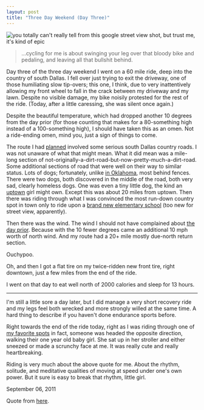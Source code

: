 ```yaml
---
layout: post
title: "Three Day Weekend (Day Three)"
---
```


<img src="http://cl.ly/1f2m3D272t422Q3T3S3N/Screen_shot_2011-09-06_at_10.17.05_PM.png" title="you totally can't really tell from this google street view shot, but trust me, it's kind of epic">

<blockquote>...cycling for me is about swinging your leg over that bloody bike and pedaling, and leaving all that bullshit behind.</blockquote>
  
Day three of the three day weekend I went on a 60 mile ride, deep into the country of south Dallas. I fell over just trying to exit the driveway, one of those humiliating slow tip-overs; this one, I think, due to very inattentively allowing my front wheel to fall in the crack between my driveway and my lawn. Despite no visible damage, my bike noisily protested for the rest of the ride. (Today, after a little caressing, she was silent once again.)

Despite the beautiful temperature, which had dropped another 10 degrees from the day prior (for those counting that makes for a 80-something high instead of a 100-something high), I should have taken this as an omen. Not a ride-ending omen, mind you, just a sign of things to come.

The route I had [planned](http://g.co/maps/a8ep) involved some serious south Dallas country roads. I was not unaware of what that might mean. What it did mean was a mile-long section of not-originally-a-dirt-road-but-now-pretty-much-a-dirt-road. Some additional sections of road that were well on their way to similar status. Lots of dogs; fortunately, unlike [in Oklahoma](http://danielsjourney.com/2011/07/28/vacation.html), most behind fences. There were two dogs, both discovered in the middle of the road, both very sad, clearly homeless dogs. One was even a tiny little dog, the kind an [uptown](http://en.wikipedia.org/wiki/Uptown_Dallas) girl might own. Except this was about 20 miles from uptown. Then there was riding through what I was convinced the most run-down country spot in town only to ride upon a [brand new elementary school](http://g.co/maps/pbxbk) (too new for street view, apparently).

Then there was the wind. The wind I should not have complained about [the day prior](http://danielsjourney.com/2011/09/04/three-day-weekend.html). Because with the 10 fewer degrees came an additional 10 mph worth of north wind. And my route had a 20+ mile mostly due-north return section.

Ouchypoo.

Oh, and then I got a flat tire on my twice-ridden new front tire, right downtown, just a few miles from the end of the ride.

I went on that day to eat well north of 2000 calories and sleep for 13 hours.

<hr>

I'm still a little sore a day later, but I did manage a very short recovery ride and my legs feel both wrecked and more strongly willed at the same time. A hard thing to describe if you haven't done endurance sports before.

Right towards the end of the ride today, right as I was riding through one of [my favorite spots](http://g.co/maps/g9w5w) in fact, someone was headed the opposite direction, walking their one year old baby girl. She sat up in her stroller and either sneezed or made a scrunchy face at me. It was really cute and really heartbreaking.

Riding is very much about the above quote for me. About the rhythm, solitude, and meditative qualities of moving at speed under one's own power. But it sure is easy to break that rhythm, little girl.

<p class="date">September 06, 2011</p>

<p class="postscript">Quote from <a href="http://www.flammecast.com/what-are-you.html">here</a>.</p>